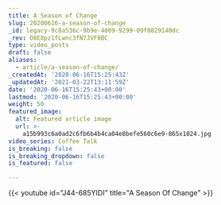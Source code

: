 ```yaml
---
title: A Season of Change
slug: 20200616-a-season-of-change
_id: legacy-9c8a536c-9b9e-4009-9299-09f0829140dc
_rev: O8E8pz1fLwnc3fN7JVF8BC
type: video_posts
draft: false
aliases:
  - article/a-season-of-change/
_createdAt: '2020-06-16T15:25:43Z'
_updatedAt: '2021-03-22T13:11:59Z'
date: '2020-06-16T15:25:43+00:00'
lastmod: '2020-06-16T15:25:43+00:00'
weight: 50
featured_image:
  alt: Featured article image
  url: >-
    a15b993c6a0ad2c6fb6b4b4ca04e8befe560c6e9-865x1024.jpg
video_series: Coffee Talk
is_breaking: false
is_breaking_dropdown: false
is_featured: false

---
```

{{< youtube id="J44-685YIDI" title="A Season Of Change" >}}